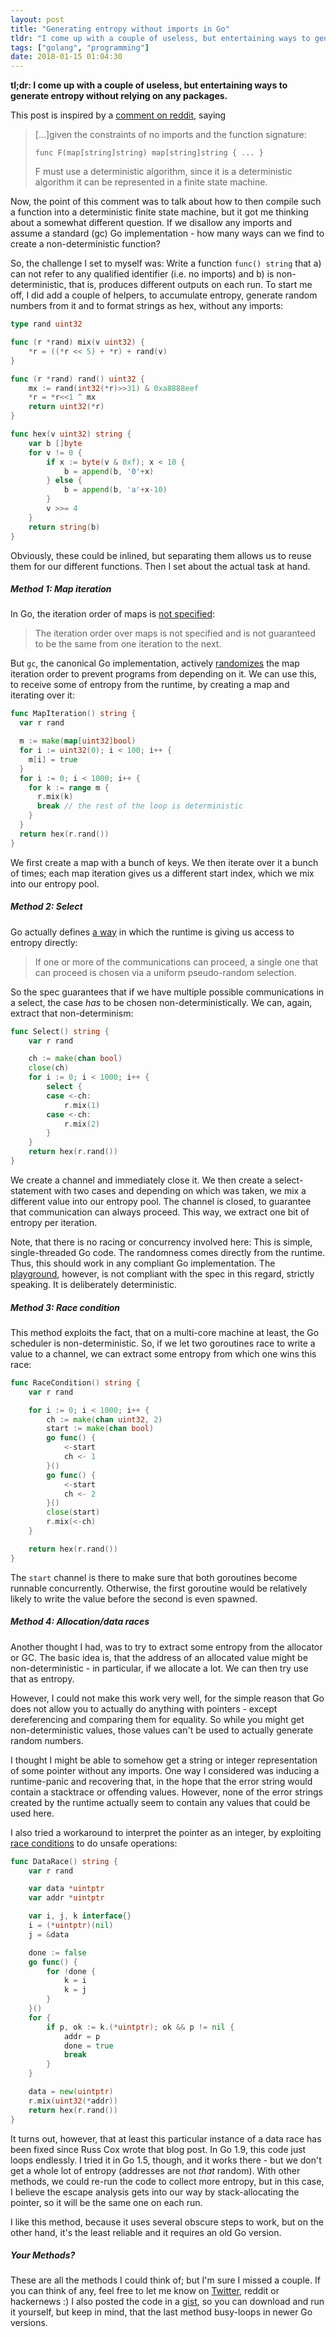 ```yaml
---
layout: post
title: "Generating entropy without imports in Go"
tldr: "I come up with a couple of useless, but entertaining ways to generate entropy without relying on any packages."
tags: ["golang", "programming"]
date: 2018-01-15 01:04:30
---
```


**tl;dr: I come up with a couple of useless, but entertaining ways to generate entropy without relying on any packages.**

This post is inspired by a [comment on reddit](https://www.reddit.com/r/golang/comments/7qb74r/can_golang_package_source_with_no_imports_be/dso7xsc/),
saying

> […]given the constraints of no imports and the function signature:
>
> `func F(map[string]string) map[string]string { ... }`
>
> F must use a deterministic algorithm, since it is a deterministic algorithm
> it can be represented in a finite state machine.

Now, the point of this comment was to talk about how to then compile such a
function into a deterministic finite state machine, but it got me thinking
about a somewhat different question. If we disallow any imports and assume a
standard (gc) Go implementation - how many ways can we find to create a
non-deterministic function?

So, the challenge I set to myself was: Write a function `func() string` that a)
can not refer to any qualified identifier (i.e. no imports) and b) is
non-deterministic, that is, produces different outputs on each run. To start me
off, I did add a couple of helpers, to accumulate entropy, generate random
numbers from it and to format strings as hex, without any imports:

```go
type rand uint32

func (r *rand) mix(v uint32) {
	*r = ((*r << 5) + *r) + rand(v)
}

func (r *rand) rand() uint32 {
	mx := rand(int32(*r)>>31) & 0xa8888eef
	*r = *r<<1 ^ mx
	return uint32(*r)
}

func hex(v uint32) string {
	var b []byte
	for v != 0 {
		if x := byte(v & 0xf); x < 10 {
			b = append(b, '0'+x)
		} else {
			b = append(b, 'a'+x-10)
		}
		v >>= 4
	}
	return string(b)
}
```

Obviously, these could be inlined, but separating them allows us to reuse them
for our different functions. Then I set about the actual task at hand.

##### Method 1: Map iteration

In Go, the iteration order of maps is [not specified](https://golang.org/ref/spec#For_range):

> The iteration order over maps is not specified and is not guaranteed to be
> the same from one iteration to the next.

But `gc`, the canonical Go implementation, actively
[randomizes](https://golang.org/doc/go1.3#map) the map iteration order to
prevent programs from depending on it. We can use this, to receive some of
entropy from the runtime, by creating a map and iterating over it:

```go
func MapIteration() string {
  var r rand

  m := make(map[uint32]bool)
  for i := uint32(0); i < 100; i++ {
    m[i] = true
  }
  for i := 0; i < 1000; i++ {
    for k := range m {
      r.mix(k)
      break // the rest of the loop is deterministic
    }
  }
  return hex(r.rand())
}

```

We first create a map with a bunch of keys. We then iterate over it a bunch of
times; each map iteration gives us a different start index, which we mix into
our entropy pool.

##### Method 2: Select

Go actually defines [a way](https://golang.org/ref/spec#Select_statements) in
which the runtime is giving us access to entropy directly:

> If one or more of the communications can proceed, a single one that can
> proceed is chosen via a uniform pseudo-random selection.

So the spec guarantees that if we have multiple possible communications in a
select, the case *has* to be chosen non-deterministically. We can, again,
extract that non-determinism:

```go
func Select() string {
	var r rand

	ch := make(chan bool)
	close(ch)
	for i := 0; i < 1000; i++ {
		select {
		case <-ch:
			r.mix(1)
		case <-ch:
			r.mix(2)
		}
	}
	return hex(r.rand())
}
```

We create a channel and immediately close it. We then create a select-statement
with two cases and depending on which was taken, we mix a different value into
our entropy pool. The channel is closed, to guarantee that communication can
always proceed. This way, we extract one bit of entropy per iteration.

Note, that there is no racing or concurrency involved here: This is simple,
single-threaded Go code. The randomness comes directly from the runtime. Thus,
this should work in any compliant Go implementation. The [playground](https://play.golang.org/),
however, is not compliant with the spec in this regard, strictly speaking. It
is deliberately deterministic.

##### Method 3: Race condition

This method exploits the fact, that on a multi-core machine at least, the Go
scheduler is non-deterministic. So, if we let two goroutines race to write a
value to a channel, we can extract some entropy from which one wins this race:

```go
func RaceCondition() string {
	var r rand

	for i := 0; i < 1000; i++ {
		ch := make(chan uint32, 2)
		start := make(chan bool)
		go func() {
			<-start
			ch <- 1
		}()
		go func() {
			<-start
			ch <- 2
		}()
		close(start)
		r.mix(<-ch)
	}

	return hex(r.rand())
}
```

The `start` channel is there to make sure that both goroutines become runnable
concurrently. Otherwise, the first goroutine would be relatively likely to
write the value before the second is even spawned.

##### Method 4: Allocation/data races

Another thought I had, was to try to extract some entropy from the allocator or
GC. The basic idea is, that the address of an allocated value might be
non-deterministic - in particular, if we allocate a lot. We can then try use
that as entropy.

However, I could not make this work very well, for the simple reason that Go
does not allow you to actually do anything with pointers - except dereferencing
and comparing them for equality. So while you might get non-deterministic
values, those values can't be used to actually generate random numbers.

I thought I might be able to somehow get a string or integer representation of
some pointer without any imports. One way I considered was inducing a
runtime-panic and recovering that, in the hope that the error string would
contain a stacktrace or offending values. However, none of the error strings
created by the runtime actually seem to contain any values that could be used
here.

I also tried a workaround to interpret the pointer as an integer, by exploiting
[race conditions](https://research.swtch.com/gorace) to do unsafe operations:

```go
func DataRace() string {
	var r rand

	var data *uintptr
	var addr *uintptr

	var i, j, k interface{}
	i = (*uintptr)(nil)
	j = &data

	done := false
	go func() {
		for !done {
			k = i
			k = j
		}
	}()
	for {
		if p, ok := k.(*uintptr); ok && p != nil {
			addr = p
			done = true
			break
		}
	}

	data = new(uintptr)
	r.mix(uint32(*addr))
	return hex(r.rand())
}
```

It turns out, however, that at least this particular instance of a data race
has been fixed since Russ Cox wrote that blog post. In Go 1.9, this code just
loops endlessly. I tried it in Go 1.5, though, and it works there - but we
don't get a whole lot of entropy (addresses are not *that* random). With other
methods, we could re-run the code to collect more entropy, but in this case,
I believe the escape analysis gets into our way by stack-allocating the
pointer, so it will be the same one on each run.

I like this method, because it uses several obscure steps to work, but on the
other hand, it's the least reliable and it requires an old Go version.

##### Your Methods?

These are all the methods I could think of; but I'm sure I missed a couple. If
you can think of any, feel free to let me know on
[Twitter](https://twitter.com/TheMerovius), reddit or hackernews :) I also
posted the code in a
[gist](https://gist.github.com/Merovius/283ff12a1186d001815485fca1094968), so
you can download and run it yourself, but keep in mind, that the last method
busy-loops in newer Go versions.
